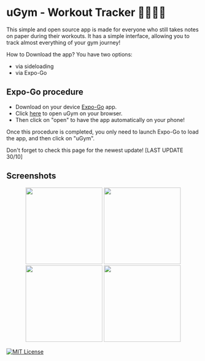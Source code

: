 
# uGym - Workout Tracker 🏋🏽💪🏼

This simple and open source app is made for everyone who still takes notes on paper during their workouts. It has a simple interface, allowing you to track almost everything of your gym journey!

How to Download the app?
You have two options:
- via sideloading
- via Expo-Go




## Expo-Go procedure

- Download on your device [Expo-Go](https://expo.dev/go) app.
- Click [here](https://tinyurl.com/uGymRelease) to open uGym on your browser.
- Then click on "open" to have the app automatically on your phone!

Once this procedure is completed, you only need to launch Expo-Go to load the app, and then click on "uGym".

Don't forget to check this page for the newest update! [LAST UPDATE 30/10]



## Screenshots

<p align="center">
  <img src="https://github.com/user-attachments/assets/373cb2d1-5eda-47f2-88d9-0f2898c92a51" width="200"/>
  <img src="https://github.com/user-attachments/assets/2d54777f-4303-4811-90ee-e26c9e541f41" width="200"/>
  <img src="https://github.com/user-attachments/assets/6d6c3791-676c-4941-8455-2b88df644206" width="200"/>
  <img src="https://github.com/user-attachments/assets/070b77e6-feae-4d8d-8d60-aa344ac8caac" width="200"/>
</p>


[![MIT License](https://img.shields.io/badge/License-MIT-green.svg)](https://choosealicense.com/licenses/mit/)
